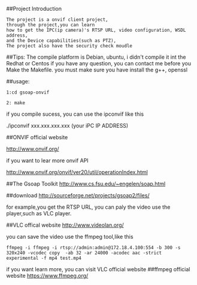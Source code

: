 ##Project Introduction

  	The project is a onvif client project,
  	through the project,you can learn 
 	how to get the IPC(ip camera)'s RTSP URL, video configuration, WSDL address, 
	and the Device capabilities(such as PTZ),
  	The project also have the security check moudle

##Tips:
	The compile platform is Debian, ubuntu, i didn't compile it int the Redhat or Centos
	if you have any question, you can contact me
	before you Make the Makefile. you must make sure you have install the g++, openssl

##usage:

	1:cd gsoap-onvif

	2: make 

if you compile sucess, you can use the ipconvif like this

./ipconvif xxx.xxx.xxx.xxx  (your iPC IP ADDRESS)

##ONVIF official website

http://www.onvif.org/

if you want to lear more onvif API 

http://www.onvif.org/onvif/ver20/util/operationIndex.html

##The Gsoap Toolkit
http://www.cs.fsu.edu/~engelen/soap.html

##download
http://sourceforge.net/projects/gsoap2/files/

for example,you get the RTSP URL, you can paly  the video use the player,such as VLC player.

##VLC offical website
http://www.videolan.org/

you can save the video use the ffmpeg tool,like this

	ffmpeg -i ffmpeg -i rtsp://admin:admin@172.18.4.100:554 -b 300 -s 320x240 -vcodec copy  -ab 32 -ar 24000 -acodec aac -strict experimental -f mp4 test.mp4


if you want learn more, you can visit VLC official website
##ffmpeg official website
https://www.ffmpeg.org/





